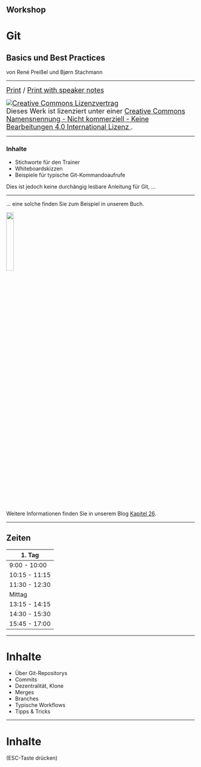 ## Workshop

# Git 
## Basics und Best Practices

von René Preißel und Bjørn Stachmann

---



<font size="4">
  <a href="?print-pdf">Print</a> / <a href="?print-pdf&showNotes=true">Print with speaker notes
  </a>
</font>
<p/>
<font size="4">
  <a rel="license" href="http://creativecommons.org/licenses/by-nc-nd/4.0/"><img   alt="Creative Commons Lizenzvertrag" style="border-width:0" src="workshop-git-intro/cc-by-nc-nd.png" /></a><br />Dieses Werk ist lizenziert unter einer <a rel="license" href="http://creativecommons.org/licenses/by-nc-nd/4.0/">Creative Commons Namensnennung - Nicht kommerziell - Keine Bearbeitungen 4.0 International Lizenz
  </a>.
</font>

---


### Inhalte

 * Stichworte für den Trainer
 * Whiteboardskizzen
 * Beispiele für typische Git-Kommandoaufrufe

Dies ist jedoch keine durchängig lesbare Anleitung für Git, ...

---

... eine solche finden Sie zum Beispiel in unserem Buch.


<img src="workshop-git-intro/git-buch.png" width="20%"/>

Weitere Informationen finden Sie in unserem Blog [Kapitel 26](http://kapitel26.github.io).

---

## Zeiten

| 1. Tag              |
|---------------------|
|  9:00 - 10:00       |
| 10:15 - 11:15       |
| 11:30 - 12:30       |
|     Mittag          |
| 13:15 - 14:15       |
| 14:30 - 15:30       |
| 15:45 - 17:00       |


---


# Inhalte

   * Über Git-Repositorys
   * Commits
   * Dezentralität, Klone
   * Merges
   * Branches
   * Typische Workflows
   * Tipps & Tricks


---


# Inhalte

(ESC-Taste drücken)

